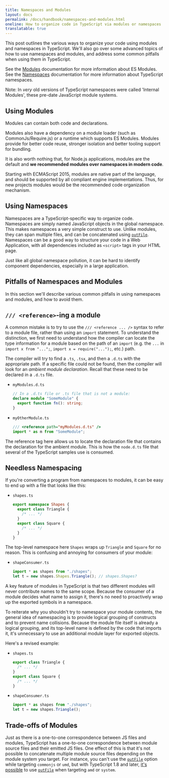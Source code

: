 ```yaml
---
title: Namespaces and Modules
layout: docs
permalink: /docs/handbook/namespaces-and-modules.html
oneline: How to organize code in TypeScript via modules or namespaces
translatable: true
---
```


This post outlines the various ways to organize your code using modules and namespaces in TypeScript.
We'll also go over some advanced topics of how to use namespaces and modules, and address some common pitfalls when using them in TypeScript.

See the [Modules](/docs/handbook/modules.html) documentation for more information about ES Modules.
See the [Namespaces](/docs/handbook/namespaces.html) documentation for more information about TypeScript namespaces.

Note: In _very_ old versions of TypeScript namespaces were called 'Internal Modules', these pre-date JavaScript module systems.

## Using Modules

Modules can contain both code and declarations.

Modules also have a dependency on a module loader (such as CommonJs/Require.js) or a runtime which supports ES Modules.
Modules provide for better code reuse, stronger isolation and better tooling support for bundling.

It is also worth nothing that, for Node.js applications, modules are the default and **we recommended modules over namespaces in modern code**.

Starting with ECMAScript 2015, modules are native part of the language, and should be supported by all compliant engine implementations.
Thus, for new projects modules would be the recommended code organization mechanism.

## Using Namespaces

Namespaces are a TypeScript-specific way to organize code.  
Namespaces are simply named JavaScript objects in the global namespace.
This makes namespaces a very simple construct to use.
Unlike modules, they can span multiple files, and can be concatenated using [`outFile`](/tsconfig#outFile).
Namespaces can be a good way to structure your code in a Web Application, with all dependencies included as `<script>` tags in your HTML page.

Just like all global namespace pollution, it can be hard to identify component dependencies, especially in a large application.

## Pitfalls of Namespaces and Modules

In this section we'll describe various common pitfalls in using namespaces and modules, and how to avoid them.

## `/// <reference>`-ing a module

A common mistake is to try to use the `/// <reference ... />` syntax to refer to a module file, rather than using an `import` statement.
To understand the distinction, we first need to understand how the compiler can locate the type information for a module based on the path of an `import` (e.g. the `...` in `import x from "...";`, `import x = require("...");`, etc.) path.

The compiler will try to find a `.ts`, `.tsx`, and then a `.d.ts` with the appropriate path.
If a specific file could not be found, then the compiler will look for an _ambient module declaration_.
Recall that these need to be declared in a `.d.ts` file.

- `myModules.d.ts`

  ```ts
  // In a .d.ts file or .ts file that is not a module:
  declare module "SomeModule" {
    export function fn(): string;
  }
  ```

- `myOtherModule.ts`

  ```ts
  /// <reference path="myModules.d.ts" />
  import * as m from "SomeModule";
  ```

The reference tag here allows us to locate the declaration file that contains the declaration for the ambient module.
This is how the `node.d.ts` file that several of the TypeScript samples use is consumed.

## Needless Namespacing

If you're converting a program from namespaces to modules, it can be easy to end up with a file that looks like this:

- `shapes.ts`

  ```ts
  export namespace Shapes {
    export class Triangle {
      /* ... */
    }
    export class Square {
      /* ... */
    }
  }
  ```

The top-level namespace here `Shapes` wraps up `Triangle` and `Square` for no reason.
This is confusing and annoying for consumers of your module:

- `shapeConsumer.ts`

  ```ts
  import * as shapes from "./shapes";
  let t = new shapes.Shapes.Triangle(); // shapes.Shapes?
  ```

A key feature of modules in TypeScript is that two different modules will never contribute names to the same scope.
Because the consumer of a module decides what name to assign it, there's no need to proactively wrap up the exported symbols in a namespace.

To reiterate why you shouldn't try to namespace your module contents, the general idea of namespacing is to provide logical grouping of constructs and to prevent name collisions.
Because the module file itself is already a logical grouping, and its top-level name is defined by the code that imports it, it's unnecessary to use an additional module layer for exported objects.

Here's a revised example:

- `shapes.ts`

  ```ts
  export class Triangle {
    /* ... */
  }
  export class Square {
    /* ... */
  }
  ```

- `shapeConsumer.ts`

  ```ts
  import * as shapes from "./shapes";
  let t = new shapes.Triangle();
  ```

## Trade-offs of Modules

Just as there is a one-to-one correspondence between JS files and modules, TypeScript has a one-to-one correspondence between module source files and their emitted JS files.
One effect of this is that it's not possible to concatenate multiple module source files depending on the module system you target.
For instance, you can't use the [`outFile`](/tsconfig#outFile) option while targeting `commonjs` or `umd`, but with TypeScript 1.8 and later, [it's possible](./release-notes/typescript-1-8.html#concatenate-amd-and-system-modules-with---outfile) to use [`outFile`](/tsconfig#outFile) when targeting `amd` or `system`.
